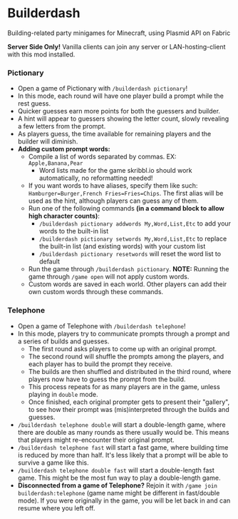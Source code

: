 # Builderdash

Building-related party minigames for Minecraft, using Plasmid API on Fabric

**Server Side Only!** Vanilla clients can join any server or LAN-hosting-client with this mod installed.

### Pictionary

- Open a game of Pictionary with `/builderdash pictionary`!
- In this mode, each round will have one player build a prompt while the rest guess.
- Quicker guesses earn more points for both the guessers and builder.
- A hint will appear to guessers showing the letter count, slowly revealing a few letters from the prompt.
- As players guess, the time available for remaining players and the builder will diminish.
- **Adding custom prompt words:**
    - Compile a list of words separated by commas. EX: `Apple,Banana,Pear`
      - Word lists made for the game skribbl.io should work automatically, no reformatting needed!
    - If you want words to have aliases, specify them like such: `Hamburger=Burger,French Fries=Fries=Chips`. The first alias will be used as the hint, although players can guess any of them.
    - Run one of the following commands **(in a command block to allow high character counts)**:
      - `/builderdash pictionary addwords My,Word,List,Etc` to add your words to the built-in list
      - `/builderdash pictionary setwords My,Word,List,Etc` to replace the built-in list (and existing words) with your custom list
      - `/builderdash pictionary resetwords` will reset the word list to default
    - Run the game through `/builderdash pictionary`. **NOTE:** Running the game through `/game open` will not apply custom words.
    - Custom words are saved in each world. Other players can add their own custom words through these commands.

### Telephone

- Open a game of Telephone with `/builderdash telephone`!
- In this mode, players try to communicate prompts through a prompt and a series of builds and guesses.
  - The first round asks players to come up with an original prompt.
  - The second round will shuffle the prompts among the players, and each player has to build the prompt they receive.
  - The builds are then shuffled and distributed in the third round, where players now have to guess the prompt from the build.
  - This process repeats for as many players are in the game, unless playing in `double` mode.
  - Once finished, each original prompter gets to present their "gallery", to see how their prompt was (mis)interpreted through the builds and guesses.
- `/builderdash telephone double` will start a double-length game, where there are double as many rounds as there usually would be. This means that players might re-encounter their original prompt.
- `/builderdash telephone fast` will start a fast game, where building time is reduced by more than half. It's less likely that a prompt will be able to survive a game like this.
- `/builderdash telephone double fast` will start a double-length fast game. This might be the most fun way to play a double-length game.
- **Disconnected from a game of Telephone?** Rejoin it with `/game join builderdash:telephone` (game name might be different in fast/double mode). If you were originally in the game, you will be let back in and can resume where you left off.
